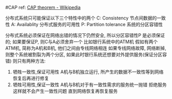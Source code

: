 #CAP
ref: [CAP theorem - Wikipedia](https://en.wikipedia.org/wiki/CAP_theorem)

分布式系统只可能保证以下三个特性中的两个
C: Consistency 节点间数据的一致性
A: Availablity 分布式服务的可用性
P: Partition tolerance  系统的分区容错性

分布式系统必须保证在网络出错的情况下仍然安全, 所以分区容错性P 是必须保证的;
如果要保证P, 则C与A必须舍弃一个
比如银行系统中的ATM机  假如有两个ATM机, 简称为A机和B机, 他们之间由专线网络相连
如果专线网络故障, 网络断掉, 则整个系统被割裂为两个分区, 如果此时银行系统还想要对外提供服务(保证分区容错) 则只有两种方法:
1. 牺牲一致性,保证可用性  A机与B机独立运行, 所产生的数据不一致性等到网络恢复后再进行修复
2. 牺牲可用性,保证一致性 A机与B机对于有一致性需求的服务统一抛错 拒绝服务 这样就不会产生一致性问题  直到网络恢复再恢复服务
